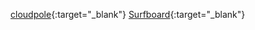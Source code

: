 [cloudpole](https://cloudpole.net/index.php){:target="_blank"}
[Surfboard](https://manual.getsurfboard.com/){:target="_blank"}